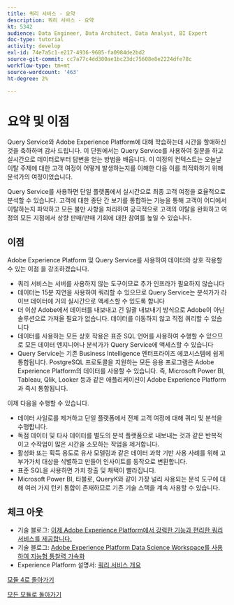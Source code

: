 ```yaml
---
title: 쿼리 서비스 - 요약
description: 쿼리 서비스 - 요약
kt: 5342
audience: Data Engineer, Data Architect, Data Analyst, BI Expert
doc-type: tutorial
activity: develop
exl-id: 74e7a5c1-e217-4936-9685-fa0984de2bd2
source-git-commit: cc7a77c4dd380ae1bc23dc75608e8e2224dfe78c
workflow-type: tm+mt
source-wordcount: '463'
ht-degree: 2%

---
```


# 요약 및 이점

Query Service와 Adobe Experience Platform에 대해 학습하는데 시간을 할애하신 것을 축하하며 감사 드립니다.
이 단원에서는 Query Service를 사용하여 질문을 하고 실시간으로 데이터로부터 답변을 얻는 방법을 배웁니다. 이 여정의 컨텍스트는 오늘날 이탈 주제에 대한 고객 여정이 어떻게 발생하는지를 이해한 다음 이를 최적화하기 위해 분석가의 여정이었습니다.

Query Service를 사용하면 단일 플랫폼에서 실시간으로 최종 고객 여정을 효율적으로 분석할 수 있습니다. 고객에 대한 종단 간 보기를 통합하는 기능을 통해 고객이 어디에서 이탈하는지 파악하고 모든 불만 사항을 처리하여 궁극적으로 고객의 이탈을 완화하고 여정의 모든 지점에서 상향 판매/판매 기회에 대한 참여를 높일 수 있습니다.

## 이점

Adobe Experience Platform 및 Query Service를 사용하여 데이터와 상호 작용할 수 있는 이점 을 강조하겠습니다.

- 쿼리 서비스는 서버를 사용하지 않는 도구이므로 추가 인프라가 필요하지 않습니다
- 데이터는 15분 지연을 사용하여 쿼리할 수 있으므로 Query Service는 분석가가 라이브 데이터에 거의 실시간으로 액세스할 수 있도록 합니다
- 더 이상 Adobe에서 데이터를 내보내고 긴 일괄 내보내기 방식으로 Adobe이 아닌 솔루션으로 가져올 필요가 없습니다. 데이터를 이동하지 않고 직접 쿼리할 수 있습니다
- 데이터를 사용하는 모든 상호 작용은 표준 SQL 언어를 사용하여 수행할 수 있으므로 모든 데이터 엔지니어나 분석가가 Query Service에 액세스할 수 있습니다
- Query Service는 기존 Business Intelligence 엔터프라이즈 에코시스템에 쉽게 통합됩니다. PostgreSQL 프로토콜을 지원하는 모든 응용 프로그램은 Adobe Experience Platform의 데이터를 사용할 수 있습니다. 즉, Microsoft Power BI, Tableau, Qlik, Looker 등과 같은 애플리케이션이 Adobe Experience Platform과 즉시 통합됩니다.

이제 다음을 수행할 수 있습니다.

- 데이터 사일로를 제거하고 단일 플랫폼에서 전체 고객 여정에 대해 쿼리 및 분석을 수행합니다.
- 독점 데이터 및 타사 데이터를 별도의 분석 플랫폼으로 내보내는 것과 같은 반복적이고 수작업이 많은 시간을 소모하는 작업을 제거합니다.
- 활성화 또는 획득 용도로 유사 모델링과 같은 데이터 과학 기반 사용 사례를 위해 고부가가치 대상을 식별하고 만들어 인사이트를 동작으로 변환합니다.
- 표준 SQL을 사용하면 가치 창출 및 채택이 빨라집니다.
- Microsoft Power BI, 타블로, QueryK와 같이 가장 널리 사용되는 분석 도구에 대해 여러 가지 턴키 통합이 존재하므로 기존 기술 스택을 계속 사용할 수 있습니다.

## 체크 아웃

- 기술 블로그: [이제 Adobe Experience Platform에서 강력한 기능과 편리한 쿼리 서비스를 제공합니다.](https://medium.com/adobetech/adobe-experience-platform-now-offers-the-power-and-ease-of-query-service-8c25ecf8eb1b)
- 기술 블로그: [Adobe Experience Platform Data Science Workspace를 사용하여 지능형 통찰력 가속화](https://medium.com/adobetech/accelerate-intelligent-insights-with-adobe-experience-platform-data-science-workspace-89538bacbbea)
- Experience Platform 설명서: [쿼리 서비스 개요](https://experienceleague.adobe.com/docs/experience-platform/query/home.html?lang=ko)

[모듈 4로 돌아가기](./query-service.md)

[모든 모듈로 돌아가기](../../overview.md)
